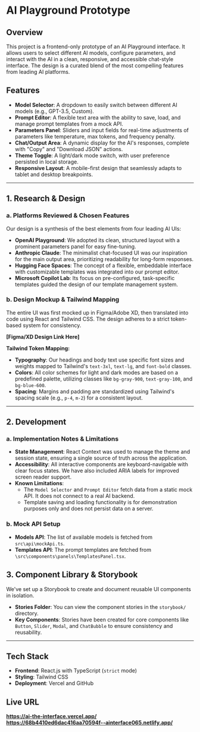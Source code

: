 # AI Playground Prototype

## Overview
This project is a frontend-only prototype of an AI Playground interface. It allows users to select different AI models, configure parameters, and interact with the AI in a clean, responsive, and accessible chat-style interface. The design is a curated blend of the most compelling features from leading AI platforms.

## Features
- **Model Selector**: A dropdown to easily switch between different AI models (e.g., GPT-3.5, Custom).
- **Prompt Editor**: A flexible text area with the ability to save, load, and manage prompt templates from a mock API.
- **Parameters Panel**: Sliders and input fields for real-time adjustments of parameters like temperature, max tokens, and frequency penalty.
- **Chat/Output Area**: A dynamic display for the AI's responses, complete with "Copy" and "Download JSON" actions.
- **Theme Toggle**: A light/dark mode switch, with user preference persisted in local storage.
- **Responsive Layout**: A mobile-first design that seamlessly adapts to tablet and desktop breakpoints.

---

## 1. Research & Design

### a. Platforms Reviewed & Chosen Features
Our design is a synthesis of the best elements from four leading AI UIs:
- **OpenAI Playground**: We adopted its clean, structured layout with a prominent parameters panel for easy fine-tuning.
- **Anthropic Claude**: The minimalist chat-focused UI was our inspiration for the main output area, prioritizing readability for long-form responses.
- **Hugging Face Spaces**: The concept of a flexible, embeddable interface with customizable templates was integrated into our prompt editor.
- **Microsoft Copilot Lab**: Its focus on pre-configured, task-specific templates guided the design of our template management system.

### b. Design Mockup & Tailwind Mapping
The entire UI was first mocked up in Figma/Adobe XD, then translated into code using React and Tailwind CSS. The design adheres to a strict token-based system for consistency.

**[Figma/XD Design Link Here]**

**Tailwind Token Mapping:**
- **Typography**: Our headings and body text use specific font sizes and weights mapped to Tailwind's `text-3xl`, `text-lg`, and `font-bold` classes.
- **Colors**: All color schemes for light and dark modes are based on a predefined palette, utilizing classes like `bg-gray-900`, `text-gray-100`, and `bg-blue-600`.
- **Spacing**: Margins and padding are standardized using Tailwind's spacing scale (e.g., `p-4`, `m-2`) for a consistent layout.

---

## 2. Development

### a. Implementation Notes & Limitations
- **State Management**: React Context was used to manage the theme and session state, ensuring a single source of truth across the application.
- **Accessibility**: All interactive components are keyboard-navigable with clear focus states. We have also included ARIA labels for improved screen reader support.
- **Known Limitations**:
    - The `Model Selector` and `Prompt Editor` fetch data from a static mock API. It does not connect to a real AI backend.
    - Template saving and loading functionality is for demonstration purposes only and does not persist data on a server.

### b. Mock API Setup
- **Models API**: The list of available models is fetched from `src\api\mockApi.ts`.
- **Templates API**: The prompt templates are fetched from `\src\components\panels\TemplatesPanel.tsx`.

## 3. Component Library & Storybook
We've set up a Storybook to create and document reusable UI components in isolation.
- **Stories Folder**: You can view the component stories in the `storybook/` directory.
- **Key Components**: Stories have been created for core components like `Button`, `Slider`, `Modal`, and `ChatBubble` to ensure consistency and reusability.

---

## Tech Stack
- **Frontend**: React.js with TypeScript (`strict` mode)
- **Styling**: Tailwind CSS
- **Deployment**: Vercel and  GitHub 

## Live URL
**https://ai-the-interface.vercel.app/**
**https://68b4410ed6dac416aa70594f--ainterface065.netlify.app/**
